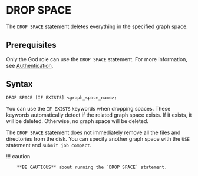 # DROP SPACE

The `DROP SPACE` statement deletes everything in the specified graph space.

## Prerequisites

Only the God role can use the `DROP SPACE` statement. For more information, see [Authentication](../../7.data-security/1.authentication/1.authentication.md).

## Syntax

```ngql
DROP SPACE [IF EXISTS] <graph_space_name>;
```

You can use the `IF EXISTS` keywords when dropping spaces. These keywords automatically detect if the related graph space exists. If it exists, it will be deleted. Otherwise, no graph space will be deleted.

The `DROP SPACE` statement does not immediately remove all the files and directories from the disk. You can specify another graph space with the `USE` statement and `submit job compact`.

!!! caution

        **BE CAUTIOUS** about running the `DROP SPACE` statement.
